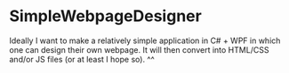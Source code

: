 # SimpleWebpageDesigner
Ideally I want to make a relatively simple application in C# + WPF in which one can design their own webpage. It will then convert into HTML/CSS and/or JS files (or at least I hope so).
^^
